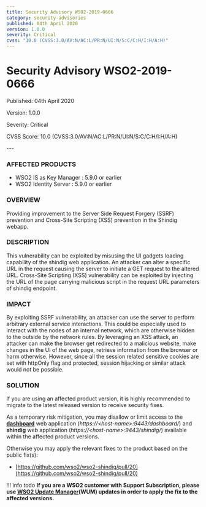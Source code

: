 ```yaml
---
title: Security Advisory WSO2-2019-0666
category: security-advisories
published: 04th April 2020
version: 1.0.0
severity: Critical
cvss: "10.0 (CVSS:3.0/AV:N/AC:L/PR:N/UI:N/S:C/C:H/I:H/A:H)"
---
```


# Security Advisory WSO2-2019-0666

<p class="doc-info">Published: 04th April 2020</p>
<p class="doc-info">Version: 1.0.0</p>
<p class="doc-info">Severity: Critical</p>
<p class="doc-info">CVSS Score: 10.0 (CVSS:3.0/AV:N/AC:L/PR:N/UI:N/S:C/C:H/I:H/A:H)</p>
---

### AFFECTED PRODUCTS
* WSO2 IS as Key Manager : 5.9.0 or earlier
* WSO2 Identity Server : 5.9.0 or earlier


### OVERVIEW
Providing improvement to the Server Side Request Forgery (SSRF) prevention and Cross-Site Scripting (XSS) prevention in the Shindig webapp.


### DESCRIPTION
This vulnerability can be exploited by misusing the UI gadgets loading capability of the shindig web application. An attacker can alter a specific URL in the request causing the server to initiate a GET request to the altered URL. Cross-Site Scripting (XSS) vulnerability can be exploited by injecting the URL of the page carrying malicious script in the request URL parameters of shindig endpoint.


### IMPACT
By exploiting SSRF vulnerability, an attacker can use the server to perform arbitrary external service interactions. This could be especially used to interact with the nodes of an internal network, which are otherwise hidden to the outside by the network rules. By leveraging an XSS attack, an attacker can make the browser get redirected to a malicious website, make changes in the UI of the web page, retrieve information from the browser or harm otherwise. However, since all the session related sensitive cookies are set with httpOnly flag and protected, session hijacking or similar attack would not be possible.


### SOLUTION
If you are using an affected product version, it is highly recommended to migrate to the latest released version to receive security fixes.

As a temporary risk mitigation, you may disallow or limit access to the **[dashboard](https://docs.wso2.com/display/IS580/Using+the+End+User+Dashboard)** web application (*https://<host-name\>:9443/dashboard/*) and **shindig** web application (*https://<host-name\>:9443/shindig/*) available within the affected product versions.

Otherwise you may apply the relevant fixes to the product based on the public fix(s):

* [https://github.com/wso2/wso2-shindig/pull/20](https://github.com/wso2/wso2-shindig/pull/20)


!!! info todo
    **If you are a WSO2 customer with Support Subscription, please use [WSO2 Update Manager](https://wso2.com/updates/wum)(WUM) updates in order to apply the fix to the affected versions.**
